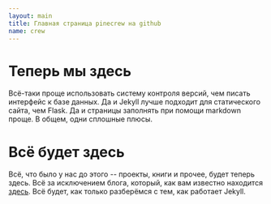 ```yaml
---
layout: main
title: Главная страница pinecrew на github
name: crew
---
```


# Теперь мы здесь

Всё-таки проще использовать систему контроля
версий, чем писать интерфейс к базе данных.
Да и Jekyll лучше подходит для статического
сайта, чем Flask. Да и страницы заполнять
при помощи markdown проще. В общем, одни
сплошные плюсы.

# Всё будет здесь

Всё, что было у нас до этого -- проекты,
книги и прочее, будет теперь здесь. Всё
за исключением блога, который, как
вам известно находится 
[здесь](http://pinetricks.blogspot.com).
Всё будет, как только разберёмся с тем,
как работает Jekyll.
